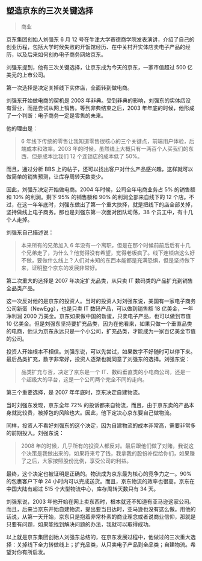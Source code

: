 ## 塑造京东的三次关键选择

> 商业

京东集团创始人刘强东 6 月 12 号在牛津大学赛德商学院发表演讲，介绍了自己的创业历程，包括大学时候失败的开饭馆经历、在中关村开实体店卖电子产品的经历，以及后来如何创办电子商务网站京东。

刘强东提到，他有三次关键选择，让京东成为今天的京东，一家市值超过 500 亿美元的上市公司。

第一次选择是决定关掉线下实体店，全面转到做电商。

刘强东开始做电商的契机是 2003 年非典。受到非典的影响，刘强东的实体店没有营业，而是尝试从网上销售。等到非典结束之后，2003 年年底的时候，他形成了一个判断：电子商务一定是零售的未来。

他的理由是：

> 6 年线下传统的零售让我知道零售很核心的三个关键点，前端用户体验，后端成本和效率。2003 年的时候，虽然线上大概只有一两百个人买我们的东西，但是成本比我们 12 个连锁店的成本低了 50%。

而且，通过分析 BBS 上的帖子，还可以找出客户对什么产品感兴趣，这样就可以做简单的销售预测，让库存周转天数变少。

因此，刘强东决定开始做电商。2004 年时候，公司全年电商业务占 5% 的销售额和 10% 的利润。剩下 95% 的销售额和 90% 的利润全部来自线下的 12 个店。不过，在这一年年底时，刘强东做出了第一个重大抉择，就是把线下的店全部关掉，坚持做线上电子商务。那也是刘强东第一次面对团队动荡，38 个员工中，有十几个人走掉。

刘强东自己描述说：

> 本来所有的兄弟加入 6 年没有一个离职，但是在那个时候前前后后有十几个兄弟走了，为什么？他觉得没有希望，觉得老板疯了。线下连锁店这么好不做，要做什么线上？人们对未知的东西本能都是充满恐惧，但是坚持做下来，证明整个京东的发展非常好。

第二次重大的选择是 2007 年决定扩充品类，从只卖 IT 数码类的产品扩充到销售全品类产品。

这一次反对他的是京东的投资人。当时的投资人对刘强东说，美国有一家电子商务公司新蛋（NewEgg），也是只卖 IT 数码产品，可以做到销售额 18 亿美金，一年净利润 2000 万美金。京东如果做中国的新蛋，只卖电子产品，也可以做到市值 10 亿美金。但是刘强东坚持要扩充品类，因为在他看来，如果只做一个垂直品类的电商，他认为京东永远只是一个小公司，扩充品类，才能成为一家百亿美金市值的公司。

投资人开始根本不相信。刘强东说，可以先尝试，如果数字不好随时可以停下来。最后品类扩充，数字非常好，投资人逐渐也就同意了刘强东的选择。刘强东说：

> 品类扩充与否，决定了京东是一个 IT、数码垂直类的小电商公司，还是一个超级大的平台，这是一个公司两个完全不同的走向。

第三个重要选择，是 2007 年年底时，京东决定自建物流。

当时刘强东发现，京东全年 72% 的投诉都来自物流，而且，由于京东卖的产品本身就比较贵，被掉包的风险也大。因此，他下定决心京东要自己做物流。

同样，投资人不看好刘强东的这个决定，因为自建物流的成本非常高，需要非常多的前期投入。刘强东说：

> 2008 年的时候，几乎所有的投资人都反对。最后跟他们做了对赌，我说这个决策是我做出来的，如果将来亏了钱，我拿我的股份补偿给你们，如果赚了之后，大家按照股份比例，享受公司的利益。

最终，这个决定也被证明是正确的。物流成为京东最为核心的竞争力之一。90% 的包裹客户下单 24 小时内可以完成送货。而且，京东物流的效率也很高。京东在中国大陆有超过 515 个大型物流中心，库存周转天数只有 34 天。

刘强东说，2003 年他开始在网上卖东西时，根本就还不知道有亚马逊这家公司。而且，后来当京东开始自建物流，提出要当日达时，亚马逊也没有这么做。用他的话说，从第一天开始，京东只是抱着非常朴素的商业理念或者说商业信仰，那就是只要有问题，如果能找到解决问题的办法，我就可以取得成功。

以上就是京东集团创始人刘强东总结的，在京东发展过程中，他做过的三次重大选择：关掉线下全力转做线上；扩充品类，从只卖电子产品到全品类；自建物流。希望对你有所启发。

